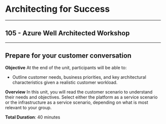 # Architecting for Success

---

## 105 - Azure Well Architected Workshop

---

## Prepare for your customer conversation

**Objective**
At the end of the unit, participants will be able to:

* Outline customer needs, business priorities, and key architectural characteristics given a realistic customer workload.

**Overview**
In this unit, you will read the customer scenario to understand their needs and objectives. Select either the platform as a service scenario or the infrastructure as a service scenario, depending on what is most relevant to your group.

**Total Duration**: 40 minutes
